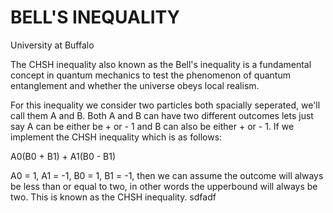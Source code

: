 # BELL'S INEQUALITY

University at Buffalo

The CHSH inequality also known as the Bell's inequality is a fundamental concept in quantum
mechanics to test the phenomenon of quantum entanglement and whether the universe obeys local
realism. 

For this inequality we consider two particles both spacially seperated, we'll call them A and B. Both A and B can have two different outcomes lets just say A can be either be + or - 1 and B can also be either + or - 1. If we implement the CHSH inequality which is as follows:

A0(B0 + B1) + A1(B0 - B1)

A0 = 1, A1 = -1, B0 = 1, B1 = -1, then we can assume the outcome will always be less than or equal to two, in other words the upperbound will always be two. This is known as the CHSH inequality. sdfadf
